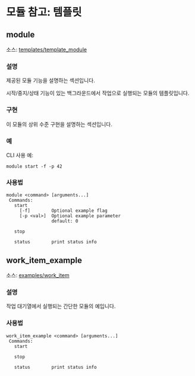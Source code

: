 # 모듈 참고: 템플릿

## module
소스: [templates/template_module](https://github.com/PX4/PX4-Autopilot/tree/master/src/templates/template_module)


### 설명
제공된 모듈 기능을 설명하는 섹션입니다.

시작/중지/상태 기능이 있는 백그라운드에서 작업으로 실행되는 모듈의 템플릿입니다.

### 구현
이 모듈의 상위 수준 구현을 설명하는 섹션입니다.

### 예
CLI 사용 예:
```
module start -f -p 42
```

<a id="module_usage"></a>

### 사용법
```
module <command> [arguments...]
 Commands:
   start
     [-f]        Optional example flag
     [-p <val>]  Optional example parameter
                 default: 0

   stop

   status        print status info
```
## work_item_example
소스: [examples/work_item](https://github.com/PX4/PX4-Autopilot/tree/master/src/examples/work_item)


### 설명
작업 대기열에서 실행되는 간단한 모듈의 예입니다.

<a id="work_item_example_usage"></a>

### 사용법
```
work_item_example <command> [arguments...]
 Commands:
   start

   stop

   status        print status info
```
